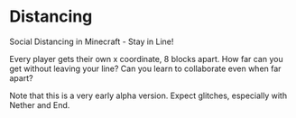 # Distancing
Social Distancing in Minecraft - Stay in Line!

Every player gets their own x coordinate, 8 blocks apart. How far can you get without leaving your line?
Can you learn to collaborate even when far apart?

Note that this is a very early alpha version. Expect glitches, especially with Nether and End.
